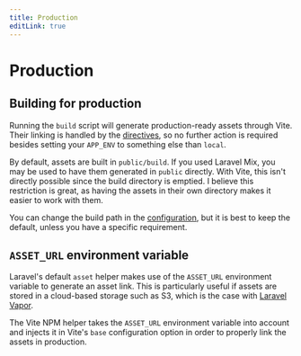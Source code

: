 ```yaml
---
title: Production
editLink: true
---
```


# Production

## Building for production

Running the `build` script will generate production-ready assets through Vite. Their linking is handled by the [directives](/guides/development#directives), so no further action is required besides setting your `APP_ENV` to something else than `local`.

By default, assets are built in `public/build`. If you used Laravel Mix, you may be used to have them generated in `public` directly. With Vite, this isn't directly possible since the build directory is emptied. I believe this restriction is great, as having the assets in their own directory makes it easier to work with them.

You can change the build path in the [configuration](/guide/configuration), but it is best to keep the default, unless you have a specific requirement.

## `ASSET_URL` environment variable

Laravel's default `asset` helper makes use of the `ASSET_URL` environment variable to generate an asset link. This is particularly useful if assets are stored in a cloud-based storage such as S3, which is the case with [Laravel Vapor](https://docs.vapor.build/1.0/projects/deployments.html#assets).

The Vite NPM helper takes the `ASSET_URL` environment variable into account and injects it in Vite's `base` configuration option in order to properly link the assets in production.
